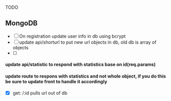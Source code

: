 TODO

## MongoDB

- [ ] On registration update user info in db using bcrypt
- [ ] update api/shorturl to put new url objects in db, old db is array of objects
- [ ]

#### update api/statistic to respond with statistics base on id(req.params)

#### update route to respons with statistics and not whole object, if you do this be sure to update front to handle it accordingly

- [x] get: /:id pulls url out of db
